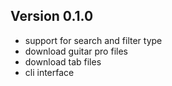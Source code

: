 Version 0.1.0
-------------
- support for search and filter type
- download guitar pro files
- download tab files
- cli interface

